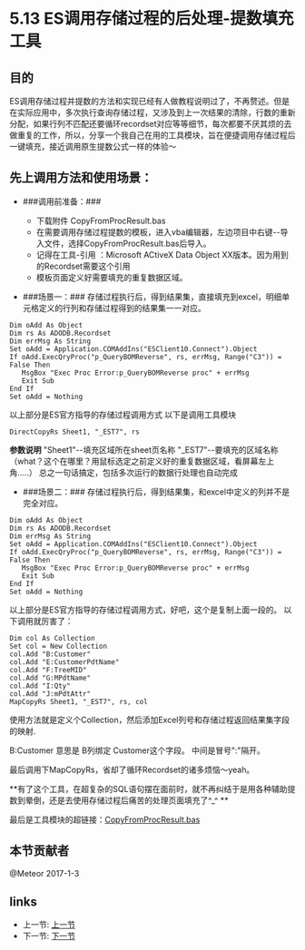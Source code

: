 # 5.13 ES调用存储过程的后处理-提数填充工具
## **目的**
ES调用存储过程并提数的方法和实现已经有人做教程说明过了，不再赘述。但是在实际应用中，多次执行查询存储过程，又涉及到上一次结果的清除，行数的重新分配，如果行列不匹配还要循环recordset对应等等细节，每次都要不厌其烦的去做重复的工作，所以，分享一个我自己在用的工具模块，旨在便捷调用存储过程后一键填充，接近调用原生提数公式一样的体验～

## **先上调用方法和使用场景：**
-  ###调用前准备：###

   + 下载附件 CopyFromProcResult.bas 
   + 在需要调用存储过程提数的模板，进入vba编辑器，左边项目中右键--导入文件，选择CopyFromProcResult.bas后导入。
   + 记得在工具-引用 ：Microsoft ACtiveX Data Object XX版本。因为用到的Recordset需要这个引用
   + 模板页面定义好需要填充的重复数据区域。

-  ###场景一：###
   存储过程执行后，得到结果集，直接填充到excel，明细单元格定义的行列和存储过程得到的结果集一一对应。
``` vbscript
Dim oAdd As Object
Dim rs As ADODB.Recordset
Dim errMsg As String
Set oAdd = Application.COMAddIns("ESClient10.Connect").Object
If oAdd.ExecQryProc("p_QueryBOMReverse", rs, errMsg, Range("C3")) = False Then
   MsgBox "Exec Proc Error:p_QueryBOMReverse proc" + errMsg
   Exit Sub
End If
Set oAdd = Nothing
```
以上部分是ES官方指导的存储过程调用方式
以下是调用工具模块
``` vbscript
DirectCopyRs Sheet1, "_EST7", rs
```

__参数说明__
	"Sheet1"--填充区域所在sheet页名称 
	"_EST7"--要填充的区域名称（what？这个在哪里？用鼠标选定之前定义好的重复数据区域，看屏幕左上角.....）
总之一句话搞定，包括多次运行的数据行处理也自动完成
-  ###场景二：###
   存储过程执行后，得到结果集，和excel中定义的列并不是完全对应。
``` vbscript
Dim oAdd As Object
Dim rs As ADODB.Recordset
Dim errMsg As String
Set oAdd = Application.COMAddIns("ESClient10.Connect").Object
If oAdd.ExecQryProc("p_QueryBOMReverse", rs, errMsg, Range("C3")) = False Then
   MsgBox "Exec Proc Error:p_QueryBOMReverse proc" + errMsg
   Exit Sub
End If
Set oAdd = Nothing
```
以上部分是ES官方指导的存储过程调用方式，好吧，这个是复制上面一段的。 
以下调用就厉害了：
```vbscript
Dim col As Collection
Set col = New Collection
col.Add "B:Customer"
col.Add "E:CustomerPdtName"
col.Add "F:TreeMID"
col.Add "G:MPdtName"
col.Add "I:Qty"
col.Add "J:mPdtAttr"
MapCopyRs Sheet1, "_EST7", rs, col
```

使用方法就是定义个Collection，然后添加Excel列号和存储过程返回结果集字段的映射.

B:Customer 意思是 B列绑定 Customer这个字段。 中间是冒号":"隔开。 

最后调用下MapCopyRs，省却了循环Recordset的诸多烦恼～yeah。

**有了这个工具，在超复杂的SQL语句摆在面前时，就不再纠结于是用各种辅助提数到晕倒，还是去使用存储过程后痛苦的处理页面填充了^_^  **

最后是工具模块的超链接：[CopyFromProcResult.bas](/src/CopyFromProcResult.bas)

## 本节贡献者
@Meteor
2017-1-3

## links
  * 上一节: [上一节](<05.12.md>)
  * 下一节: [下一节](<06.0.md>)
